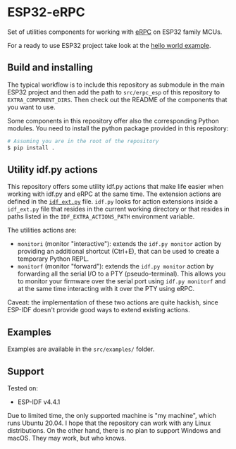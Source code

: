 # ESP32-eRPC

Set of utilities components for working with [eRPC](https://github.com/EmbeddedRPC/erpc) on ESP32 family MCUs.

For a ready to use ESP32 project take look at the [hello world example](https://github.com/Kerr-srl/erpc-esp/tree/dev/src/examples/hello_world).

## Build and installing

The typical workflow is to include this repository as submodule in the main ESP32 project and then add the path to `src/erpc_esp` of this repository to `EXTRA_COMPONENT_DIRS`. Then check out the README of the components that you want to use.

Some components in this repository offer also the corresponding Python modules. You need to install the python package provided in this repository:

```bash
# Assuming you are in the root of the repository
$ pip install .
```

## Utility idf.py actions

This repository offers some utility idf.py actions that make life easier when working with idf.py and eRPC at the same time. The extension actions are defined in the [`idf_ext.py`](./idf_ext.py) file. `idf.py` looks for action extensions inside a `idf_ext.py` file that resides in the current working directory or that resides in paths listed in the `IDF_EXTRA_ACTIONS_PATH` environment variable.

The utilities actions are:

* `monitori` (monitor "interactive"): extends the `idf.py monitor` action by providing an additional shortcut (Ctrl+E), that can be used to create a temporary Python REPL.
* `monitorf` (monitor "forward"): extends the `idf.py monitor` action by forwarding all the serial I/O to a PTY (pseudo-terminal). This allows you to monitor your firmware over the serial port using `idf.py monitorf` and at the same time interacting with it over the PTY using eRPC.

Caveat: the implementation of these two actions are quite hackish, since ESP-IDF doesn't provide good ways to extend existing actions.

## Examples

Examples are available in the `src/examples/` folder.

## Support

Tested on:

* ESP-IDF v4.4.1

Due to limited time, the only supported machine is "my machine", which runs Ubuntu 20.04. I hope that the repository can work with any Linux distributions.
On the other hand, there is no plan to support Windows and macOS. They may work, but who knows.
